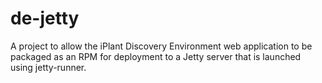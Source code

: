 
# de-jetty

A project to allow the iPlant Discovery Environment web application to be
packaged as an RPM for deployment to a Jetty server that is launched using
jetty-runner.
